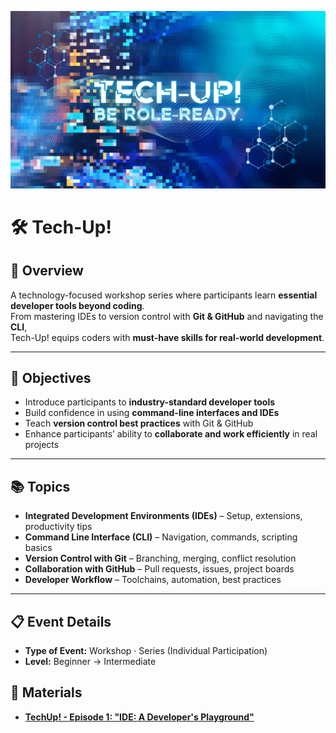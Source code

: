 ![Tech-Up-Header](.assets/tech-up-header.png)

# 🛠️ Tech-Up!  
## 📌 Overview  
A technology-focused workshop series where participants learn **essential developer tools beyond coding**.  
From mastering IDEs to version control with **Git & GitHub** and navigating the **CLI**,  
Tech-Up! equips coders with **must-have skills for real-world development**.  

---

## 🎯 Objectives  
- Introduce participants to **industry-standard developer tools**  
- Build confidence in using **command-line interfaces and IDEs**  
- Teach **version control best practices** with Git & GitHub  
- Enhance participants’ ability to **collaborate and work efficiently** in real projects  

---

## 📚 Topics  
- **Integrated Development Environments (IDEs)** – Setup, extensions, productivity tips  
- **Command Line Interface (CLI)** – Navigation, commands, scripting basics  
- **Version Control with Git** – Branching, merging, conflict resolution  
- **Collaboration with GitHub** – Pull requests, issues, project boards  
- **Developer Workflow** – Toolchains, automation, best practices  

---

## 📋 Event Details  
- **Type of Event:** Workshop · Series (Individual Participation)  
- **Level:** Beginner → Intermediate  

## 📂 Materials 
- [**TechUp! - Episode 1: "IDE: A Developer's Playground"**](https://www.canva.com/design/DAGxXl6yhHo/tI5hd5lgJLZPaA3NAs8MRg/edit?utm_content=DAGxXl6yhHo&utm_campaign=designshare&utm_medium=link2&utm_source=sharebutton)